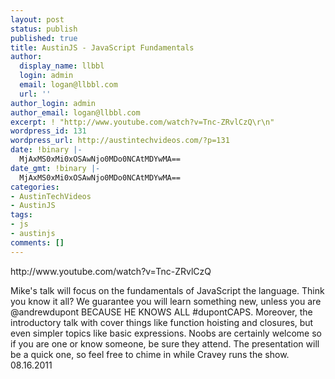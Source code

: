 ```yaml
---
layout: post
status: publish
published: true
title: AustinJS - JavaScript Fundamentals
author:
  display_name: llbbl
  login: admin
  email: logan@llbbl.com
  url: ''
author_login: admin
author_email: logan@llbbl.com
excerpt: ! "http://www.youtube.com/watch?v=Tnc-ZRvlCzQ\r\n"
wordpress_id: 131
wordpress_url: http://austintechvideos.com/?p=131
date: !binary |-
  MjAxMS0xMi0xOSAwNjo0MDo0NCAtMDYwMA==
date_gmt: !binary |-
  MjAxMS0xMi0xOSAwNjo0MDo0NCAtMDYwMA==
categories:
- AustinTechVideos
- AustinJS
tags:
- js
- austinjs
comments: []
---
```

<p>http://www.youtube.com/watch?v=Tnc-ZRvlCzQ<br />
<a id="more"></a><a id="more-131"></a></p>
<p>Mike's talk will focus on the fundamentals of JavaScript the language. Think you know it all? We guarantee you will learn something new, unless you are @andrewdupont BECAUSE HE KNOWS ALL #dupontCAPS. Moreover, the introductory talk with cover things like function hoisting and closures, but even simpler topics like basic expressions. Noobs are certainly welcome so if you are one or know someone, be sure they attend. The presentation will be a quick one, so feel free to chime in while Cravey runs the show.<br />
08.16.2011</p>
